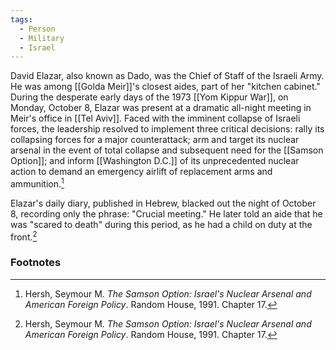 ```yaml
---
tags:
  - Person
  - Military
  - Israel
---
```

David Elazar, also known as Dado, was the Chief of Staff of the Israeli Army. He was among [[Golda Meir]]'s closest aides, part of her "kitchen cabinet." During the desperate early days of the 1973 [[Yom Kippur War]], on Monday, October 8, Elazar was present at a dramatic all-night meeting in Meir's office in [[Tel Aviv]]. Faced with the imminent collapse of Israeli forces, the leadership resolved to implement three critical decisions: rally its collapsing forces for a major counterattack; arm and target its nuclear arsenal in the event of total collapse and subsequent need for the [[Samson Option]]; and inform [[Washington D.C.]] of its unprecedented nuclear action to demand an emergency airlift of replacement arms and ammunition.[^1]

Elazar's daily diary, published in Hebrew, blacked out the night of October 8, recording only the phrase: "Crucial meeting." He later told an aide that he was "scared to death" during this period, as he had a child on duty at the front.[^1]

### Footnotes

[^1]: Hersh, Seymour M. *The Samson Option: Israel's Nuclear Arsenal and American Foreign Policy*. Random House, 1991. Chapter 17.